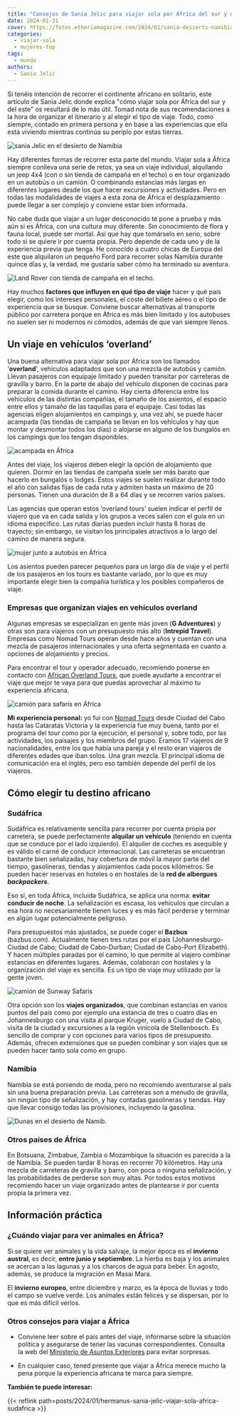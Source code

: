 ```yaml
---
title: "Consejos de Sania Jelic para viajar sola por África del sur y del este"
date: 2024-01-31
cover: https://fotos.etheriamagazine.com/2024/01/sania-desierto-namibia-duna.jpg
categories: 
  - viajar-sola
  - mujeres-top
tags: 
  - mundo
authors: 
  - Sania Jelic
---
```


Si tenéis intención de recorrer el continente africano en solitario, este artículo de 
Sania Jelic donde explica "cómo viajar sola por África del sur y del este" os resultará 
de lo más útil. Tomad nota de sus recomendaciones a la hora de organizar el itinerario y 
al elegir el tipo de viaje. Todo, como siempre, contado en primera persona y en base a 
las experiencias que ella está viviendo mientras continúa su periplo por estas tierras. 

![sania Jelic en el desierto de Namibia](https://fotos.etheriamagazine.com/2024/01/africa-sania-namibia-desierto.jpg "Sania en su viaje sola por África, en Namibia. © Sania Jelic.")

Hay diferentes formas de recorrer esta parte del mundo. Viajar sola a África siempre 
conlleva una serie de retos, ya sea un viaje individual, alquilando un jeep 4x4 (con o 
sin tienda de campaña en el techo) o en tour organizado en un autobús o un camión. O 
combinando estancias más largas en diferentes lugares desde los que hacer excursiones y 
actividades. Pero en todas las modalidades de viajes a esta zona de África el 
desplazamiento puede llegar a ser complejo y conviene estar bien informada. 

No cabe duda que viajar a un lugar desconocido te pone a prueba y más aún si es África, 
con una cultura muy diferente. Sin conocimiento de flora y fauna local, puede ser 
mortal. Así que hay que tomárselo en serio, sobre todo si se quiere ir por cuenta 
propia. Pero depende de cada uno y de la experiencia previa que tenga. He conocido a 
cuatro chicas de Europa del este que alquilaron un pequeño Ford para recorrer solas 
Namibia durante quince días y, la verdad, me gustaría saber cómo ha terminado su 
aventura. 

![Land Rover con tienda de campaña en el techo.](https://fotos.etheriamagazine.com/2024/01/africa-land-rover-tienda-techo.jpg "Land Rover con tienda de campaña en el techo. © Sania Jelic.")

Hay muchos **factores que influyen en qué tipo de viaje** hacer y qué país elegir, como 
los intereses personales, el coste del billete aéreo o el tipo de experiencia que se 
busque. Conviene buscar alternativas al transporte público por carretera porque en 
África es más bien limitado y los autobuses no suelen ser ni modernos ni cómodos, además 
de que van siempre llenos. 

## Un viaje en vehículos ‘overland’

Una buena alternativa para viajar sola por África son los llamados ‘**overland**’, 
vehículos adaptados que son una mezcla de autobús y camión. Llevan pasajeros con 
equipaje limitado y pueden transitar por carreteras de gravilla y barro. En la parte de 
abajo del vehículo disponen de cocinas para preparar la comida durante el camino. Hay 
cierta diferencia entre los vehículos de las distintas compañías, el tamaño de los 
asientos, el espacio entre ellos y tamaño de las taquillas para el equipaje. Casi todas 
las agencias eligen alojamientos en campings y, una vez ahí, se puede hacer acampada 
(las tiendas de campaña se llevan en los vehículos y hay que montar y desmontar todos 
los días) o alojarse en alguno de los bungalós en los campings que los tengan 
disponibles. 

![acampada en África](https://fotos.etheriamagazine.com/2024/01/africa-nomadtours-acampada.jpg "Acampada en tiendas con la agencia Nomad Tours. © Sania Jelic.")

Antes del viaje, los viajeros deben elegir la opción de alojamiento que quieren. Dormir 
en las tiendas de campaña suele ser más barato que hacerlo en bungalós o lodges. Estos 
viajes se suelen realizar durante todo el año con salidas fijas de cada ruta y admiten 
hasta un máximo de 20 personas. Tienen una duración de 8 a 64 días y se recorren varios 
países. 

Las agencias que operan estos ‘overland tours’ suelen indicar el perfil de viajero que 
va en cada salida y los grupos a veces salen con el guía en un idioma especifico. Las 
rutas diarias pueden incluir hasta 8 horas de trayecto; sin embargo, se visitan los 
principales atractivos a lo largo del camino de manera segura. 

![mujer junto a autobús en África](https://fotos.etheriamagazine.com/2024/01/africa-coche-safari-mujer.jpg "Existen muchos tipos de vehículos para hacer los safaris por África. © Sania Jelic.")

Los asientos pueden parecer pequeños para un largo día de viaje y el perfil de los 
pasajeros en los tours es bastante variado, por lo que es muy importante elegir bien la 
compañía turística y los posibles compañeros de viaje. 

### Empresas que organizan viajes en vehículos overland

Algunas empresas se especializan en gente más joven (**G Adventures**) y otras son para 
viajeros con un presupuesto más alto (**Intrepid Travel**). Empresas como Nomad Tours 
operan desde hace años y cuentan con una mezcla de pasajeros internacionales y una 
oferta segmentada en cuanto a opciones de alojamiento y precios. 

Para encontrar el tour y operador adecuado, recomiendo ponerse en contacto con [African 
Overland Tours](https://www.africanoverlandtours.com), que puede ayudarte a encontrar el 
viaje que mejor te vaya para que puedas aprovechar al máximo tu experiencia africana. 

![camión para safaris en África](https://fotos.etheriamagazine.com/2024/01/africa-nomadtours-comida.jpg "Momento del almuerzo en un viaje con Nomad Tours. © Sania Jelic.")

**Mi experiencia personal:** yo fui con [Nomad Tours](https://nomadtours.co.za) desde 
Ciudad del Cabo hasta las Cataratas Victoria y la experiencia fue muy buena, tanto por 
el programa del tour como por la ejecución, el personal y, sobre todo, por las 
actividades, los paisajes y los miembros del grupo. Éramos 17 viajeros de 9 
nacionalidades, entre los que había una pareja y el resto eran viajeros de diferentes 
edades que iban solos. Una gran mezcla. El principal idioma de comunicación era el 
inglés, pero eso también depende del perfil de los viajeros. 

## Cómo elegir tu destino africano

### Sudáfrica

Sudáfrica es relativamente sencilla para recorrer por cuenta propia por carretera, se 
puede perfectamente **alquilar un vehículo** (teniendo en cuenta que se conduce por el 
lado izquierdo). El alquiler de coches es asequible y es válido el carné de conducir 
internacional. Las carreteras se encuentran bastante bien señalizadas, hay cobertura de 
móvil la mayor parte del tiempo, gasolineras, tiendas y alojamientos cada pocos 
kilómetros. Se pueden hacer reservas en hoteles o en hostales de la **red de albergues 
_backpackers_**. 

Eso sí, en toda África, incluida Sudáfrica, se aplica una norma: **evitar conducir de 
noche**. La señalización es escasa, los vehículos que circulan a esa hora no 
necesariamente tienen luces y es más fácil perderse y terminar en algún lugar 
potencialmente peligroso. 

Para presupuestos más ajustados, se puede coger el **Bazbus** (bazbus.com). Actualmente 
tienen tres rutas por el país (Johannesburgo-Ciudad de Cabo; Ciudad de Cabo-Durban; 
Ciudad de Cabo-Port Elizabeth). Y hacen múltiples paradas por el camino, lo que permite 
al viajero combinar estancias en diferentes lugares. Además, colaboran con hostales y la 
organización del viaje es sencilla. Es un tipo de viaje muy utilizado por la gente 
joven. 

![camión de Sunway Safaris](https://fotos.etheriamagazine.com/2024/01/africa-autobus-safaris.jpg "Sunway Safari organiza viajes en este tipo de camión por varios países del sur y este de África. © Sania Jelic.")

Otra opción son los **viajes organizados**, que combinan estancias en varios puntos del 
país como por ejemplo una estancia de tres o cuatro días en Johannesburgo con una visita 
al parque Kruger, vuelo a Ciudad de Cabo, visita de la ciudad y excursiones a la región 
vinícola de Stellenbosch. Es sencillo de comprar y con opciones para varios tipos de 
presupuesto. Además, ofrecen extensiones que se pueden combinar y son viajes que se 
pueden hacer tanto sola como en grupo. 

### Namibia

Namibia se está poniendo de moda, pero no recomiendo aventurarse al país sin una buena 
preparación previa. Las carreteras son a menudo de gravilla, sin ningún tipo de 
señalización, y hay contadas gasolineras y tiendas. Hay que llevar consigo todas las 
provisiones, incluyendo la gasolina. 

![Dunas en el desierto de Namib.](https://fotos.etheriamagazine.com/2024/01/sania-desierto-namibia-duna.jpg "Dunas en el desierto de Namib. © Sania Jelic.")

### Otros países de África

En Botsuana, Zimbabue, Zambia o Mozambique la situación es parecida a la de Namibia. Se 
pueden tardar 8 horas en recorrer 70 kilómetros. Hay una mezcla de carreteras de 
gravilla y barro, con poca o ninguna señalización, y las probabilidades de perderse son 
muy altas. Por todos estos motivos recomiendo hacer un viaje organizado antes de 
plantearse ir por cuenta propia la primera vez. 

## Información práctica

### ¿Cuándo viajar para ver animales en África?

Si se quiere ver animales y la vida salvaje, la mejor época es el **invierno austral**, 
es decir, **entre junio y septiembre**. La hierba es baja y los animales se acercan a 
las lagunas y a los charcos de agua para beber. En agosto, además, se produce la 
migración en Masai Mara. 

El **invierno europeo**, entre diciembre y marzo, es la época de lluvias y todo el campo 
se vuelve verde. Los animales están felices y se dispersan, por lo que es más difícil 
verlos. 

### Otros consejos para viajar a África

- Conviene leer sobre el país antes del viaje, informarse sobre la situación política y 
asegurarse de tener las vacunas correspondientes. Consulta la web del [Ministerio de 
Asuntos 
Exteriores](https://www.exteriores.gob.es/es/ServiciosAlCiudadano/Paginas/Recomendaciones-de-viaje.aspx) 
para evitar sorpresas. 

- En cualquier caso, tened presente que viajar a África merece mucho la pena porque la 
experiencia africana te marca para siempre. 

**También te puede interesar:** 

{{< reflink path=posts/2024/01/hermanus-sania-jelic-viajar-sola-africa-sudafrica >}}
